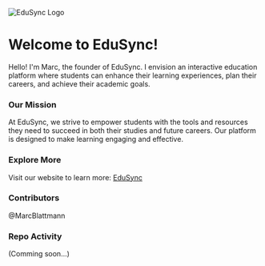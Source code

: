 ![EduSync Logo](https://github.com/user-attachments/assets/13263439-8a1f-42d4-8c77-c3ca1bba585b)

# Welcome to EduSync!

Hello! I'm Marc, the founder of EduSync. I envision an interactive education platform where students can enhance their learning experiences, plan their careers, and achieve their academic goals.

### Our Mission

At EduSync, we strive to empower students with the tools and resources they need to succeed in both their studies and future careers. Our platform is designed to make learning engaging and effective.

### Explore More

Visit our website to learn more: [EduSync](https://www.edusync.info/)

### Contributors
@MarcBlattmann

### Repo Activity
(Comming soon...)
